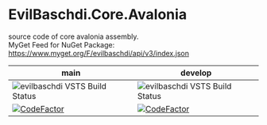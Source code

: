 # EvilBaschdi.Core.Avalonia

source code of core avalonia assembly.\
MyGet Feed for NuGet Package: <https://www.myget.org/F/evilbaschdi/api/v3/index.json>

| main | develop |
| ------------- | ------------- |
| ![evilbaschdi VSTS Build Status](https://dev.azure.com/evilbaschdi/Main/_apis/build/status/Core/EvilBaschdi.Core.Avalonia?branchName=main) | ![evilbaschdi VSTS Build Status](https://dev.azure.com/evilbaschdi/Main/_apis/build/status/Core/EvilBaschdi.Core.Avalonia?branchName=develop) |
| [![CodeFactor](https://www.codefactor.io/repository/github/evilbaschdi/evilbaschdi.core.avalonia/badge/main)](https://www.codefactor.io/repository/github/evilbaschdi/evilbaschdi.core.avalonia/overview/main) | [![CodeFactor](https://www.codefactor.io/repository/github/evilbaschdi/evilbaschdi.core.avalonia/badge/develop)](https://www.codefactor.io/repository/github/evilbaschdi/evilbaschdi.core.avalonia/overview/develop) |

